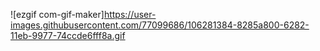 ![ezgif com-gif-maker]https://user-images.githubusercontent.com/77099686/106281384-8285a800-6282-11eb-9977-74ccde6fff8a.gif
